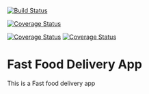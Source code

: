 [![Build Status](https://travis-ci.org/ekpangmichael/Fast-Food-Delivery-App.svg?branch=develop)](https://travis-ci.org/ekpangmichael/Fast-Food-Delivery-App)

[![Coverage Status](https://coveralls.io/repos/github/ekpangmichael/Fast-Food-Delivery-App/badge.svg?branch=test)](https://coveralls.io/github/ekpangmichael/Fast-Food-Delivery-App?branch=test)

[![Coverage Status](https://coveralls.io/repos/github/ekpangmichael/Fast-Food-Delivery-App/badge.svg?branch=test)](https://coveralls.io/github/ekpangmichael/Fast-Food-Delivery-App?branch=develop)
[![Coverage Status](https://coveralls.io/repos/github/ekpangmichael/Fast-Food-Delivery-App/badge.svg?branch=test)](https://coveralls.io/github/ekpangmichael/Fast-Food-Delivery-App)
# Fast Food Delivery App
This is a Fast food delivery app
